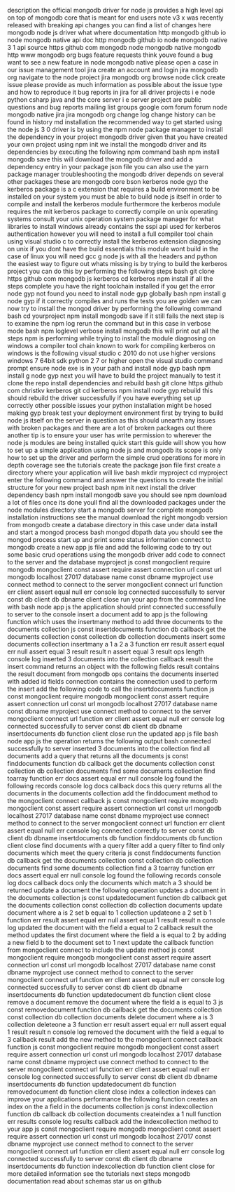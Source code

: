 description the official mongodb driver for node js provides a high level api on top of mongodb core that is meant for end users note v3 x was recently released with breaking api changes you can find a list of changes here mongodb node js driver what where documentation http mongodb github io node mongodb native api doc http mongodb github io node mongodb native 3 1 api source https github com mongodb node mongodb native mongodb http www mongodb org bugs feature requests think youve found a bug want to see a new feature in node mongodb native please open a case in our issue management tool jira create an account and login jira mongodb org navigate to the node project jira mongodb org browse node click create issue please provide as much information as possible about the issue type and how to reproduce it bug reports in jira for all driver projects i e node python csharp java and the core server i e server project are public questions and bug reports mailing list groups google com forum forum node mongodb native jira jira mongodb org change log change history can be found in history md installation the recommended way to get started using the node js 3 0 driver is by using the npm node package manager to install the dependency in your project mongodb driver given that you have created your own project using npm init we install the mongodb driver and its dependencies by executing the following npm command bash npm install mongodb save this will download the mongodb driver and add a dependency entry in your package json file you can also use the yarn package manager troubleshooting the mongodb driver depends on several other packages these are mongodb core bson kerberos node gyp the kerberos package is a c extension that requires a build environment to be installed on your system you must be able to build node js itself in order to compile and install the kerberos module furthermore the kerberos module requires the mit kerberos package to correctly compile on unix operating systems consult your unix operation system package manager for what libraries to install windows already contains the sspi api used for kerberos authentication however you will need to install a full compiler tool chain using visual studio c to correctly install the kerberos extension diagnosing on unix if you dont have the build essentials this module wont build in the case of linux you will need gcc g node js with all the headers and python the easiest way to figure out whats missing is by trying to build the kerberos project you can do this by performing the following steps bash git clone https github com mongodb js kerberos cd kerberos npm install if all the steps complete you have the right toolchain installed if you get the error node gyp not found you need to install node gyp globally bash npm install g node gyp if it correctly compiles and runs the tests you are golden we can now try to install the mongod driver by performing the following command bash cd yourproject npm install mongodb save if it still fails the next step is to examine the npm log rerun the command but in this case in verbose mode bash npm loglevel verbose install mongodb this will print out all the steps npm is performing while trying to install the module diagnosing on windows a compiler tool chain known to work for compiling kerberos on windows is the following visual studio c 2010 do not use higher versions windows 7 64bit sdk python 2 7 or higher open the visual studio command prompt ensure node exe is in your path and install node gyp bash npm install g node gyp next you will have to build the project manually to test it clone the repo install dependencies and rebuild bash git clone https github com christkv kerberos git cd kerberos npm install node gyp rebuild this should rebuild the driver successfully if you have everything set up correctly other possible issues your python installation might be hosed making gyp break test your deployment environment first by trying to build node js itself on the server in question as this should unearth any issues with broken packages and there are a lot of broken packages out there another tip is to ensure your user has write permission to wherever the node js modules are being installed quick start this guide will show you how to set up a simple application using node js and mongodb its scope is only how to set up the driver and perform the simple crud operations for more in depth coverage see the tutorials create the package json file first create a directory where your application will live bash mkdir myproject cd myproject enter the following command and answer the questions to create the initial structure for your new project bash npm init next install the driver dependency bash npm install mongodb save you should see npm download a lot of files once its done youll find all the downloaded packages under the node modules directory start a mongodb server for complete mongodb installation instructions see the manual download the right mongodb version from mongodb create a database directory in this case under data install and start a mongod process bash mongod dbpath data you should see the mongod process start up and print some status information connect to mongodb create a new app js file and add the following code to try out some basic crud operations using the mongodb driver add code to connect to the server and the database myproject js const mongoclient require mongodb mongoclient const assert require assert connection url const url mongodb localhost 27017 database name const dbname myproject use connect method to connect to the server mongoclient connect url function err client assert equal null err console log connected successfully to server const db client db dbname client close run your app from the command line with bash node app js the application should print connected successfully to server to the console insert a document add to app js the following function which uses the insertmany method to add three documents to the documents collection js const insertdocuments function db callback get the documents collection const collection db collection documents insert some documents collection insertmany a 1 a 2 a 3 function err result assert equal err null assert equal 3 result result n assert equal 3 result ops length console log inserted 3 documents into the collection callback result the insert command returns an object with the following fields result contains the result document from mongodb ops contains the documents inserted with added id fields connection contains the connection used to perform the insert add the following code to call the insertdocuments function js const mongoclient require mongodb mongoclient const assert require assert connection url const url mongodb localhost 27017 database name const dbname myproject use connect method to connect to the server mongoclient connect url function err client assert equal null err console log connected successfully to server const db client db dbname insertdocuments db function client close run the updated app js file bash node app js the operation returns the following output bash connected successfully to server inserted 3 documents into the collection find all documents add a query that returns all the documents js const finddocuments function db callback get the documents collection const collection db collection documents find some documents collection find toarray function err docs assert equal err null console log found the following records console log docs callback docs this query returns all the documents in the documents collection add the finddocument method to the mongoclient connect callback js const mongoclient require mongodb mongoclient const assert require assert connection url const url mongodb localhost 27017 database name const dbname myproject use connect method to connect to the server mongoclient connect url function err client assert equal null err console log connected correctly to server const db client db dbname insertdocuments db function finddocuments db function client close find documents with a query filter add a query filter to find only documents which meet the query criteria js const finddocuments function db callback get the documents collection const collection db collection documents find some documents collection find a 3 toarray function err docs assert equal err null console log found the following records console log docs callback docs only the documents which match a 3 should be returned update a document the following operation updates a document in the documents collection js const updatedocument function db callback get the documents collection const collection db collection documents update document where a is 2 set b equal to 1 collection updateone a 2 set b 1 function err result assert equal err null assert equal 1 result result n console log updated the document with the field a equal to 2 callback result the method updates the first document where the field a is equal to 2 by adding a new field b to the document set to 1 next update the callback function from mongoclient connect to include the update method js const mongoclient require mongodb mongoclient const assert require assert connection url const url mongodb localhost 27017 database name const dbname myproject use connect method to connect to the server mongoclient connect url function err client assert equal null err console log connected successfully to server const db client db dbname insertdocuments db function updatedocument db function client close remove a document remove the document where the field a is equal to 3 js const removedocument function db callback get the documents collection const collection db collection documents delete document where a is 3 collection deleteone a 3 function err result assert equal err null assert equal 1 result result n console log removed the document with the field a equal to 3 callback result add the new method to the mongoclient connect callback function js const mongoclient require mongodb mongoclient const assert require assert connection url const url mongodb localhost 27017 database name const dbname myproject use connect method to connect to the server mongoclient connect url function err client assert equal null err console log connected successfully to server const db client db dbname insertdocuments db function updatedocument db function removedocument db function client close index a collection indexes can improve your applications performance the following function creates an index on the a field in the documents collection js const indexcollection function db callback db collection documents createindex a 1 null function err results console log results callback add the indexcollection method to your app js const mongoclient require mongodb mongoclient const assert require assert connection url const url mongodb localhost 27017 const dbname myproject use connect method to connect to the server mongoclient connect url function err client assert equal null err console log connected successfully to server const db client db dbname insertdocuments db function indexcollection db function client close for more detailed information see the tutorials next steps mongodb documentation read about schemas star us on github